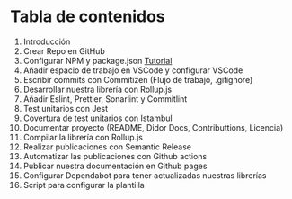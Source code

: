 # Tabla de contenidos

1. Introducción
2. Crear Repo en GitHub
3. Configurar NPM y package.json [Tutorial](https://egghead.io/lessons/javascript-configuring-npm-and-creating-a-package-json)
4. Añadir espacio de trabajo en VSCode y configurar VSCode
5. Escribir commits con Commitizen (Flujo de trabajo, .gitignore)
6. Desarrollar nuestra librería con Rollup.js
7. Añadir Eslint, Prettier, Sonarlint y Commitlint
8. Test unitarios con Jest
9. Covertura de test unitarios con Istambul
9. Documentar proyecto (README, Didor Docs, Contributtions, Licencia)
10. Compilar la librería con Rollup.js
11. Realizar publicaciones con Semantic Release
12. Automatizar las publicaciones con Github actions
13. Publicar nuestra documentación en Github pages
14. Configurar Dependabot para tener actualizadas nuestras librerías
15. Script para configurar la plantilla
